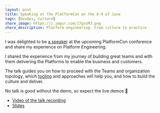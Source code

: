```yaml
---
layout: post
title: Speaking at the PlatformCon on the 8-9 of June
tags: [DevOps, Culture]
share_image: https://i.imgur.com/17gvsMJ.png
share_description: Platform engineering- From culture to practice
---
```


I was delighted to be [a speaker](https://platformcon.com/speakers/serg-hospodarets)
at the upcoming PlatformCon conference and share my experience on Platform Engineering.

I shared the experience from my journey of building great teams and with them delivering the Platforms to enable the business and customers.

The talk guides you on how to proceed with the Teams and organization topology,
which [tooling](https://github.com/shospodarets/awesome-platform-engineering) and approaches will help you, and how to build the culture and deliver.

No talk is good without the demo, so expect the live demos 🙂

- [Video of the talk recording](https://youtu.be/OFAQp8n_wB0)
- [Slides](https://slides.com/shospodarets/platform-engineering-short/)

<span class="smaller-img">
    <img src="https://i.imgur.com/17gvsMJ.png" alt="" />
</span>


<div class="more"></div>
